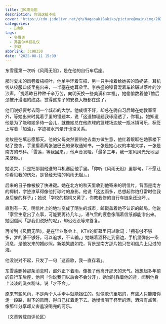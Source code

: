 ```yaml
---
title: 👋风雨无阻
description: 你说这扯不扯
cover: 'https://cdn.jsdelivr.net/gh/NagasakiSakiko/picture@main/img/20250811-1.png'
categories:
  - 🐘抽象
tags:
  - 冬雪莲
  - 弗雷尔卓德礼仪
  - 刘路
abbrlink: 3c98350
date: '2025-08-11 15:09'
---
```

东雪莲第一次听《风雨无阻》，是在他的自行车后座。


那时夏末的风卷着梧桐叶，他单手环着车把，另一只手拎着给她买的热奶茶，耳机线从校服口袋里拖出来，一半塞在她耳朵里。李宗盛的嗓音混着车轮碾过落叶的沙沙声，「提着昨日种种千辛万苦，向明天换一些美满和幸福」，她偷偷数着他T恤后颈被汗浸湿的纹路，觉得这辈子的安稳大概都在这了。


他们说好要考去同一个城市的大学。他成绩不好，却总在晚自习后蹲在她教室窗外，等她出来时晃着手里的错题本，说「这道物理题我琢磨透了，你看」。她知道他是为了能和她多待一会儿，就像她总在他练球的篮球场边放一瓶冰镇可乐，标签上写着「加油」，字迹被水汽晕开也没关系。


变故是在填志愿那天。他的父母突然要带他去南方做生意，他红着眼眶在她家楼下站了整夜，手里攥着两张皱巴巴的录取通知书，一张是她心仪的本地大学，一张是南方的专科。「雪莲，等我回来，」他声音发哑，「最多三年，我一定风风光光地回来娶你。」


她没哭，只是把那副他送的耳机塞回他手里。「你听《风雨无阻》里那句，『不愿让你看见我的伤处，是曾经无悔的风雨无阻』。」


后来的日子像被按了快进键。她在北方的秋天里收到他寄来的明信片，背面是南方的椰树，字迹潦草得像他打球时的身影。他说「这边雨多，总想起你怕打雷时往我身后躲的样子」；她说「学校的梧桐又黄了，你教我修的自行车链条还没坏」。


直到有一天，明信片上的地址变成了陌生的城市，邮戳盖着她不认识的邮局。他说「家里生意出了点事，可能要再待几年」，语气里的疲惫像隔着信纸都能渗出来。她回信问「那我们说好的呢」，却迟迟没等来答复。



再听到《风雨无阻》，是在毕业聚会上。KTV的屏幕里闪过歌词：「拥有够不够多，梦的够不够好，可以追求，不认输。」她端着酒杯走到窗边，手机里弹出一条消息，是他发来的婚纱照，新娘笑靥如花，背景是南方那片她只在明信片上见过的海。


他没说对不起，只发了一句「这首歌，我一直存着」。


东雪莲删掉那条消息时，窗外正下着雨，像极了他离开那天的天气。她想起多年前的自行车后座，他问「你说我们以后会不会分开」，她当时靠着他的背，闻到他身上淡淡的洗衣粉味，说「才不会」。


原来有些风雨，不是两个人手牵手就能挡住的。就像歌词里唱的，有些人只能陪你走一段路，剩下的风雨，得自己扛着走下去。她慢慢喝干杯里的酒，酒液有点苦。像那年分享却又害羞没喝完的可乐。

（文章转载自评论区）